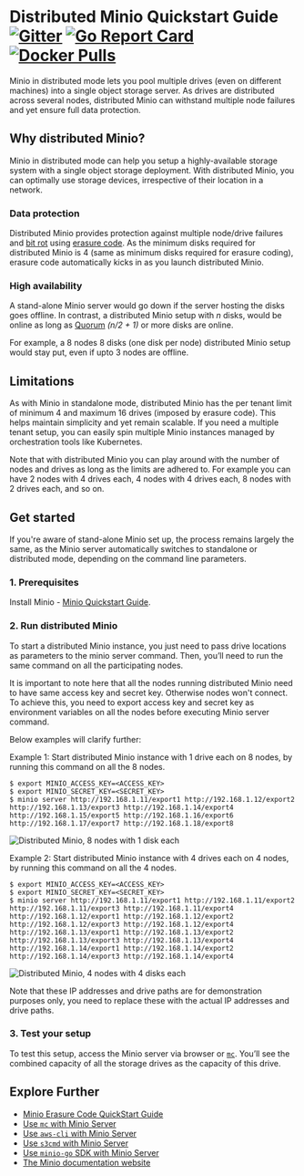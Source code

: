 # Distributed Minio Quickstart Guide [![Gitter](https://badges.gitter.im/Join%20Chat.svg)](https://gitter.im/minio/minio?utm_source=badge&utm_medium=badge&utm_campaign=pr-badge&utm_content=badge) [![Go Report Card](https://goreportcard.com/badge/minio/minio)](https://goreportcard.com/report/minio/minio) [![Docker Pulls](https://img.shields.io/docker/pulls/minio/minio.svg?maxAge=604800)](https://hub.docker.com/r/minio/minio/) 

Minio in distributed mode lets you pool multiple drives (even on different machines) into a single object storage server. As drives are distributed across several nodes, distributed Minio can withstand multiple node failures and yet ensure full data protection.

## Why distributed Minio?

Minio in distributed mode can help you setup a highly-available storage system with a single object storage deployment. With distributed Minio, you can optimally use storage devices, irrespective of their location in a network.

### Data protection

Distributed Minio provides protection against multiple node/drive failures and [bit rot](https://github.com/minio/minio/blob/master/docs/erasure/README.md#what-is-bit-rot-protection) using [erasure code](https://docs.minio.io/docs/minio-erasure-code-quickstart-guide). As the minimum disks required for distributed Minio is 4 (same as minimum disks required for erasure coding), erasure code automatically kicks in as you launch distributed Minio.

### High availability

A stand-alone Minio server would go down if the server hosting the disks goes offline. In contrast, a distributed Minio setup with _n_ disks, would be online as long as [Quorum](https://github.com/minio/dsync#lock-process) _(n/2 + 1)_ or more disks are online. 

For example, a 8 nodes 8 disks (one disk per node) distributed Minio setup would stay put, even if upto 3 nodes are offline.

## Limitations

As with Minio in standalone mode, distributed Minio has the per tenant limit of minimum 4 and maximum 16 drives (imposed by erasure code). This helps maintain simplicity and yet remain scalable. If you need a multiple tenant setup, you can easily spin multiple Minio instances managed by orchestration tools like Kubernetes. 

Note that with distributed Minio you can play around with the number of nodes and drives as long as the limits are adhered to. For example you can have 2 nodes with 4 drives each, 4 nodes with 4 drives each, 8 nodes with 2 drives each, and so on. 

## Get started

If you're aware of stand-alone Minio set up, the process remains largely the same, as the Minio server automatically switches to standalone or distributed mode, depending on the command line parameters. 

### 1. Prerequisites

Install Minio - [Minio Quickstart Guide](https://docs.minio.io/docs/minio). 

### 2. Run distributed Minio

To start a distributed Minio instance, you just need to pass drive locations as parameters to the minio server command. Then, you’ll need to run the same command on all the participating nodes. 

It is important to note here that all the nodes running distributed Minio need to have same access key and secret key. Otherwise nodes won't connect. To achieve this, you need to export access key and secret key as environment variables on all the nodes before executing Minio server command.

Below examples will clarify further:

Example 1: Start distributed Minio instance with 1 drive each on 8 nodes, by running this command on all the 8 nodes.
```
$ export MINIO_ACCESS_KEY=<ACCESS_KEY>
$ export MINIO_SECRET_KEY=<SECRET_KEY>
$ minio server http://192.168.1.11/export1 http://192.168.1.12/export2 
http://192.168.1.13/export3 http://192.168.1.14/export4 http://192.168.1.15/export5 http://192.168.1.16/export6 
http://192.168.1.17/export7 http://192.168.1.18/export8
```
![Distributed Minio, 8 nodes with 1 disk each](https://raw.githubusercontent.com/minio/minio/master/docs/screenshots/Architecture-diagram_distributed_8.png)

Example 2: Start distributed Minio instance with 4 drives each on 4 nodes, by running this command on all the 4 nodes. 
```
$ export MINIO_ACCESS_KEY=<ACCESS_KEY>
$ export MINIO_SECRET_KEY=<SECRET_KEY>
$ minio server http://192.168.1.11/export1 http://192.168.1.11/export2
http://192.168.1.11/export3 http://192.168.1.11/export4
http://192.168.1.12/export1 http://192.168.1.12/export2
http://192.168.1.12/export3 http://192.168.1.12/export4
http://192.168.1.13/export1 http://192.168.1.13/export2
http://192.168.1.13/export3 http://192.168.1.13/export4
http://192.168.1.14/export1 http://192.168.1.14/export2
http://192.168.1.14/export3 http://192.168.1.14/export4
```
![Distributed Minio, 4 nodes with 4 disks each](https://raw.githubusercontent.com/minio/minio/master/docs/screenshots/Architecture-diagram_distributed_16.png)

Note that these IP addresses and drive paths are for demonstration purposes only, you need to replace these with the actual IP addresses and drive paths. 

### 3. Test your setup

To test this setup, access the Minio server via browser or [`mc`](https://docs.minio.io/docs/minio-client-quickstart-guide). You’ll see the combined capacity of all the storage drives as the capacity of this drive. 

## Explore Further
- [Minio Erasure Code QuickStart Guide](https://docs.minio.io/docs/minio-erasure-code-quickstart-guide)
- [Use `mc` with Minio Server](https://docs.minio.io/docs/minio-client-quickstart-guide)
- [Use `aws-cli` with Minio Server](https://docs.minio.io/docs/aws-cli-with-minio)
- [Use `s3cmd` with Minio Server](https://docs.minio.io/docs/s3cmd-with-minio)
- [Use `minio-go` SDK with Minio Server](https://docs.minio.io/docs/golang-client-quickstart-guide)
- [The Minio documentation website](https://docs.minio.io)

